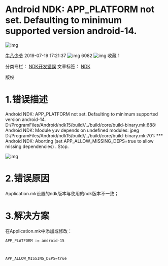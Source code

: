 # Android NDK: APP_PLATFORM not set. Defaulting to minimum supported version android-14.

![img](https://csdnimg.cn/release/blogv2/dist/pc/img/original.png)

[牛八少爷](https://niubashaoye.blog.csdn.net/) 2019-07-19 17:21:37 ![img](https://csdnimg.cn/release/blogv2/dist/pc/img/articleReadEyes.png) 6082 ![img](https://csdnimg.cn/release/blogv2/dist/pc/img/tobarCollect.png) 收藏 1

分类专栏： [NDK开发错误](https://blog.csdn.net/niuba123456/category_7786544.html) 文章标签： [NDK](https://www.csdn.net/gather_2d/MtTaEg0sMjA0NzYtYmxvZwO0O0OO0O0O.html)

版权

# 1.错误描述

Android NDK: APP_PLATFORM not set. Defaulting to minimum supported version android-14.
D:/ProgramFiles/Android/ndk15/build//../build/core/build-binary.mk:688: Android NDK: Module yuv depends on undefined modules: jpeg
D:/ProgramFiles/Android/ndk15/build//../build/core/build-binary.mk:701: *** Android NDK: Aborting (set APP_ALLOW_MISSING_DEPS=true to allow missing dependencies)   .  Stop.

![img](https://img-blog.csdnimg.cn/20190719171556231.png)

# 2.错误原因

Application.mk设置的ndk版本与使用的ndk版本不一致；

# 3.解决方案

在Application.mk中添加或修改：

```
APP_PLATFORM := android-15



APP_ALLOW_MISSING_DEPS=true
```

 